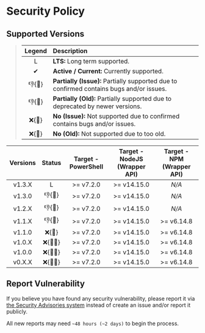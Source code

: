 # Security Policy

## Supported Versions

> | **Legend** | **Description** |
> |:-:|:--|
> | L | **LTS:** Long term supported. |
> | ✔ | **Active / Current:** Currently supported. |
> | 👎{🐛} | **Partially (Issue):** Partially supported due to confirmed contains bugs and/or issues. |
> | 👎{🧓} | **Partially (Old):** Partially supported due to deprecated by newer versions. |
> | ❌{🐛} | **No (Issue):** Not supported due to confirmed contains bugs and/or issues. |
> | ❌{🧓} | **No (Old):** Not supported due to too old. |

| **Versions** | **Status** | **Target - PowerShell** | **Target - NodeJS (Wrapper API)** | **Target - NPM (Wrapper API)** |
|:-:|:-:|:-:|:-:|:-:|
| v1.3.X | L | >= v7.2.0 | >= v14.15.0 | *N/A* |
| v1.3.0 | 👎{🐛} | >= v7.2.0 | >= v14.15.0 | *N/A* |
| v1.2.X | 👎{🐛} | >= v7.2.0 | >= v14.15.0 | *N/A* |
| v1.1.X | 👎{🐛} | >= v7.2.0 | >= v14.15.0 | >= v6.14.8 |
| v1.1.0 | ❌{🐛} | >= v7.2.0 | >= v14.15.0 | >= v6.14.8 |
| v1.0.X | ❌{🐛🧓} | >= v7.2.0 | >= v14.15.0 | >= v6.14.8 |
| v1.0.0 | ❌{🐛🧓} | >= v7.2.0 | >= v14.15.0 | >= v6.14.8 |
| v0.X.X | ❌{🐛🧓} | >= v7.2.0 | >= v14.15.0 | >= v6.14.8 |

## Report Vulnerability

If you believe you have found any security vulnerability, please report it via [the Security Advisories system](https://github.com/hugoalh-studio/ghactions-toolkit-powershell/security/advisories/new) instead of create an issue and/or report it publicly.

All new reports may need `~48 hours (~2 days)` to begin the process.
